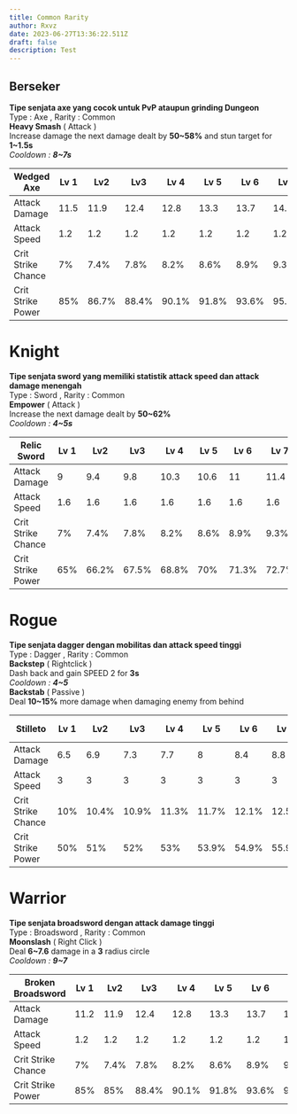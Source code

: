 ```yaml
---
title: Common Rarity
author: Rxvz
date: 2023-06-27T13:36:22.511Z
draft: false
description: Test
---
```

## Berseker

**Tipe senjata axe yang cocok untuk PvP ataupun grinding Dungeon**\
Type : Axe , Rarity : Common\
**Heavy Smash** ( Attack )\
Increase damage the next damage dealt by **50~58%** and stun target for **1~1.5s**\
*Cooldown : **8~7s***

| Wedged Axe         | Lv 1 | Lv2   | Lv3   | Lv 4  | Lv 5  | Lv 6  | Lv 7  | Lv 8  | **Lv 9/MAX** |
| ------------------ | ---- | ----- | ----- | ----- | ----- | ----- | ----- | ----- | ------------ |
| Attack Damage      | 11.5 | 11.9  | 12.4  | 12.8  | 13.3  | 13.7  | 14.1  | 14.5  | **14.9**     |
| Attack Speed       | 1.2  | 1.2   | 1.2   | 1.2   | 1.2   | 1.2   | 1.2   | 1.2   | **1.2**      |
| Crit Strike Chance | 7%   | 7.4%  | 7.8%  | 8.2%  | 8.6%  | 8.9%  | 9.3%  | 9.7%  | **10%**      |
| Crit Strike Power  | 85%  | 86.7% | 88.4% | 90.1% | 91.8% | 93.6% | 95.5% | 97.3% | **99.2%**    |

# Knight

**Tipe senjata sword yang memiliki statistik attack speed dan attack damage menengah**\
Type : Sword , Rarity : Common\
**Empower** ( Attack )\
Increase the next damage dealt by **50~62%**\
*Cooldown : **4~5s***

| Relic Sword        | Lv 1 | Lv2   | Lv3   | Lv 4  | Lv 5 | Lv 6  | Lv 7  | Lv 8 | **Lv 9/MAX** |
| ------------------ | ---- | ----- | ----- | ----- | ---- | ----- | ----- | ---- | ------------ |
| Attack Damage      | 9    | 9.4   | 9.8   | 10.3  | 10.6 | 11    | 11.4  | 11.8 | **12.2**     |
| Attack Speed       | 1.6  | 1.6   | 1.6   | 1.6   | 1.6  | 1.6   | 1.6   | 1.6  | **1.6**      |
| Crit Strike Chance | 7%   | 7.4%  | 7.8%  | 8.2%  | 8.6% | 8.9%  | 9.3%  | 9.7% | **10%**      |
| Crit Strike Power  | 65%  | 66.2% | 67.5% | 68.8% | 70%  | 71.3% | 72.7% | 74%  | **75.3%**    |

# Rogue

**Tipe senjata dagger dengan mobilitas dan attack speed tinggi**\
Type : Dagger , Rarity : Common\
**Backstep** ( Rightclick )\
Dash back and gain SPEED 2 for **3s**\
*Cooldown : **4~5***\
**Backstab** ( Passive )\
Deal **10~15%** more damage when damaging enemy from behind

| Stilleto           | Lv 1 | Lv2   | Lv3   | Lv 4  | Lv 5  | Lv 6  | Lv 7  | Lv 8  | **Lv 9/MAX** |
| ------------------ | ---- | ----- | ----- | ----- | ----- | ----- | ----- | ----- | ------------ |
| Attack Damage      | 6.5  | 6.9   | 7.3   | 7.7   | 8     | 8.4   | 8.8   | 9.1   | **9.5**      |
| Attack Speed       | 3    | 3     | 3     | 3     | 3     | 3     | 3     | 3     | **3**        |
| Crit Strike Chance | 10%  | 10.4% | 10.9% | 11.3% | 11.7% | 12.1% | 12.5% | 12.9% | **13.3%**    |
| Crit Strike Power  | 50%  | 51%   | 52%   | 53%   | 53.9% | 54.9% | 55.9% | 57%   | **58%**      |

# Warrior

**Tipe senjata broadsword dengan attack damage tinggi**\
Type : Broadsword , Rarity : Common\
**Moonslash** ( Right Click )\
Deal **6~7.6** damage in a **3** radius circle\
*Cooldown : **9~7***

| Broken Broadsword  | Lv 1 | Lv2  | Lv3   | Lv 4  | Lv 5  | Lv 6  | Lv 7  | Lv 8  | **Lv 9/MAX** |
| ------------------ | ---- | ---- | ----- | ----- | ----- | ----- | ----- | ----- | ------------ |
| Attack Damage      | 11.2 | 11.9 | 12.4  | 12.8  | 13.3  | 13.7  | 14.1  | 14.5  | **14.9**     |
| Attack Speed       | 1.2  | 1.2  | 1.2   | 1.2   | 1.2   | 1.2   | 1.2   | 1.2   | **1.2**      |
| Crit Strike Chance | 7%   | 7.4% | 7.8%  | 8.2%  | 8.6%  | 8.9%  | 9.3%  | 9.7%  | **9.7%**     |
| Crit Strike Power  | 85%  | 85%  | 88.4% | 90.1% | 91.8% | 93.6% | 95.5% | 97.3% | **97.3%**    |